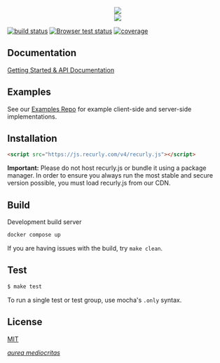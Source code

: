 <p align="center">
  <img src="http://i.imgur.com/7s94rRK.png">
  <br>
  <img src="https://i.imgur.com/768rLjE.gif">
</p>

[![build status][travis-image]][travis-url]
[![Browser test status][browserstack-image]][browserstack-url]
[![coverage][coverage-image]][coverage-url]

## Documentation

[Getting Started & API Documentation][docs]

## Examples

See our [Examples Repo][examples] for example client-side and server-side
implementations.

## Installation

```html
<script src="https://js.recurly.com/v4/recurly.js"></script>
```

**Important:** Please do not host recurly.js or bundle it using a package manager. In order to ensure you always run the most stable and secure version possible, you must load recurly.js from our CDN.

## Build
Development build server
```bash
docker compose up
```

If you are having issues with the build, try `make clean`.

## Test

```bash
$ make test
```

To run a single test or test group, use mocha's `.only` syntax.

## License

[MIT][license]

[*aurea mediocritas*][aristotle]

[climate-url]: https://codeclimate.com/github/recurly/recurly-js
[climate-image]: http://img.shields.io/codeclimate/github/recurly/recurly-js.svg?style=flat-square
[coverage-url]: https://coveralls.io/github/recurly/recurly-js
[coverage-image]: https://img.shields.io/coveralls/github/recurly/recurly-js.svg?style=flat-square
[browserstack-url]: https://automate.browserstack.com/public-build/MDJrZjliTlUvTjkzVGFzZ2ZpT1FHZ011aS9RUS9QQXE2ZlBZNUZJWWRGND0tLUcwbzUxYUF3QUt6dnM5aHJBb0lWNWc9PQ==--e8dfaeba4b9697fa5fc4ee5e245d44e5d9ad9d99%
[browserstack-image]: https://automate.browserstack.com/badge.svg?badge_key=MDJrZjliTlUvTjkzVGFzZ2ZpT1FHZ011aS9RUS9QQXE2ZlBZNUZJWWRGND0tLUcwbzUxYUF3QUt6dnM5aHJBb0lWNWc9PQ==--e8dfaeba4b9697fa5fc4ee5e245d44e5d9ad9d99%
[travis-url]: https://travis-ci.com/recurly/recurly-js/builds
[travis-image]: https://img.shields.io/travis/com/recurly/recurly-js/master.svg?style=flat-square

[docs]: https://developers.recurly.com/pages/recurly-js.html
[examples]: https://github.com/recurly/recurly-js-examples
[component]: http://github.com/component/component
[license]: LICENSE.md
[aristotle]: https://en.wikipedia.org/wiki/Golden_mean_(philosophy)
